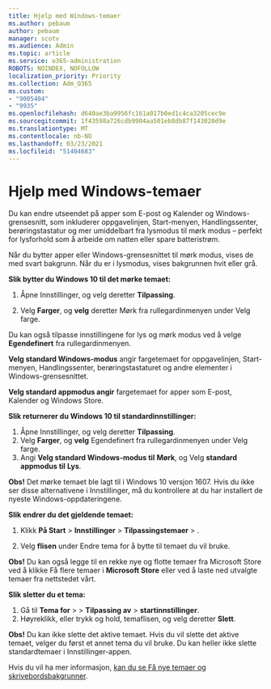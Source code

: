 ```yaml
---
title: Hjelp med Windows-temaer
ms.author: pebaum
author: pebaum
manager: scotv
ms.audience: Admin
ms.topic: article
ms.service: o365-administration
ROBOTS: NOINDEX, NOFOLLOW
localization_priority: Priority
ms.collection: Adm_O365
ms.custom:
- "9005404"
- "9935"
ms.openlocfilehash: d640ae3ba9956fc161a017b0ed1c4ca3205cec9e
ms.sourcegitcommit: 1f43598a726cdb9904aa501eb8db87f143020d9e
ms.translationtype: MT
ms.contentlocale: nb-NO
ms.lasthandoff: 03/23/2021
ms.locfileid: "51404683"
---
```

# <a name="help-with-windows-themes"></a>Hjelp med Windows-temaer

Du kan endre utseendet på apper som E-post og Kalender og Windows-grensesnitt, som inkluderer oppgavelinjen, Start-menyen, Handlingssenter, berøringstastatur og mer umiddelbart fra lysmodus til mørk modus – perfekt for lysforhold som å arbeide om natten eller spare batteristrøm.  

Når du bytter apper eller Windows-grensesnittet til mørk modus, vises de med svart bakgrunn. Når du er i lysmodus, vises bakgrunnen hvit eller grå.
 
**Slik bytter du Windows 10 til det mørke temaet:**

1. Åpne Innstillinger, og velg deretter **Tilpassing**.
  
1. Velg **Farger**, og **velg** deretter  Mørk fra rullegardinmenyen under Velg farge.

Du kan også tilpasse innstillingene for lys og mørk modus ved å velge **Egendefinert** fra rullegardinmenyen.

**Velg standard Windows-modus** angir fargetemaet for oppgavelinjen, Start-menyen, Handlingssenter, berøringstastaturet og andre elementer i Windows-grensesnittet.  

**Velg standard appmodus angir** fargetemaet for apper som E-post, Kalender og Windows Store.
 
**Slik returnerer du Windows 10 til standardinnstillinger:**

1. Åpne Innstillinger, og velg deretter **Tilpassing**.  
1. Velg **Farger**, og **velg**  Egendefinert fra rullegardinmenyen under Velg farge.  
1. Angi **Velg standard Windows-modus til** **Mørk**, og Velg **standard appmodus til** **Lys**.

**Obs!** Det mørke temaet ble lagt til i Windows 10 versjon 1607. Hvis du ikke ser disse alternativene i Innstillinger, må du kontrollere at du har installert de nyeste Windows-oppdateringene.

**Slik endrer du det gjeldende temaet:**

1. Klikk **På Start**  >  **Innstillinger**  >  **Tilpassingstemaer**  >  .  

1. Velg **flisen** under Endre tema for å bytte til temaet du vil bruke. 

**Obs!** Du kan også legge til en rekke nye og flotte temaer fra Microsoft Store ved å klikke Få flere temaer i **Microsoft Store** eller ved å laste ned utvalgte temaer fra nettstedet vårt.

**Slik sletter du et tema:**

1. Gå til **Tema for**  >    >  **Tilpassing av**  >  **startinnstillinger**. 
1. Høyreklikk, eller trykk og hold, temaflisen, og velg deretter **Slett**. 

**Obs!** Du kan ikke slette det aktive temaet. Hvis du vil slette det aktive temaet, velger du først et annet tema du vil bruke. Du kan heller ikke slette standardtemaer i Innstillinger-appen.

Hvis du vil ha mer informasjon, [kan du se Få nye temaer og skrivebordsbakgrunner](https://support.microsoft.com/windows/get-new-themes-and-desktop-backgrounds-09e3e0a6-02e3-5ecd-22a1-5d048e3cb0d3).
